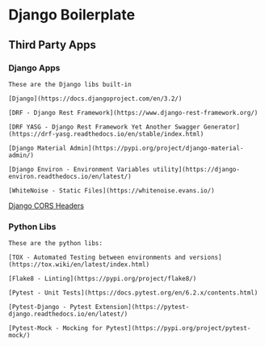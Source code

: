 # Django Boilerplate

## Third Party Apps

### Django Apps

    These are the Django libs built-in

    [Django](https://docs.djangoproject.com/en/3.2/)

    [DRF - Django Rest Framework](https://www.django-rest-framework.org/)

    [DRF YASG - Django Rest Framework Yet Another Swagger Generator](https://drf-yasg.readthedocs.io/en/stable/index.html)

    [Django Material Admin](https://pypi.org/project/django-material-admin/)

    [Django Environ - Environment Variables utility](https://django-environ.readthedocs.io/en/latest/)

    [WhiteNoise - Static Files](https://whitenoise.evans.io/)

[Django CORS Headers](https://pypi.org/project/django-cors-headers/)

### Python Libs

    These are the python libs:

    [TOX - Automated Testing between environments and versions](https://tox.wiki/en/latest/index.html)

    [Flake8 - Linting](https://pypi.org/project/flake8/)

    [Pytest - Unit Tests](https://docs.pytest.org/en/6.2.x/contents.html)

    [Pytest-Django - Pytest Extension](https://pytest-django.readthedocs.io/en/latest/)

    [Pytest-Mock - Mocking for Pytest](https://pypi.org/project/pytest-mock/)
